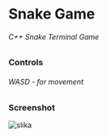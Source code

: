 # Snake Game

###### C++ Snake Terminal Game

### Controls

###### WASD - for movement

### Screenshot


![slika](https://github.com/user-attachments/assets/03053d68-1778-4122-8d34-c402b7fd6b78)
